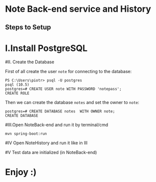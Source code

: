 # Note Back-end service and History



## Steps to Setup
# I.Install PostgreSQL  


#II. Create the Database 

First of all create the user ``note`` for connecting to the database:

```
PS C:\Users\piotr> psql -U postgres
psql (10.5)
postgres=# CREATE USER note WITH PASSWORD 'notepass';
CREATE ROLE
```

Then we can create the database ``notes`` and set the owner to ``note``:

```
postgres=# CREATE DATABASE notes  WITH OWNER note;
CREATE DATABASE
```
 #III.Open NoteBack-end and run it by terminal/cmd      
```
mvn spring-boot:run
```
#IV Open NoteHistory and run it like in III

#V Test data are initialized  (in NoteBack-end)
# Enjoy :)